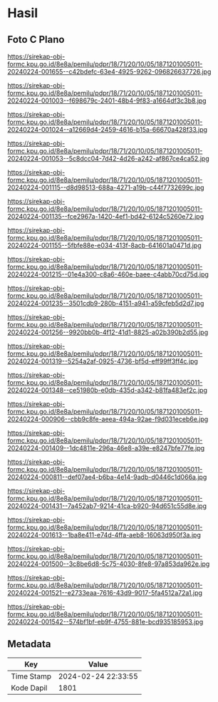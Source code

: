# Hasil

## Foto C Plano

https://sirekap-obj-formc.kpu.go.id/8e8a/pemilu/pdpr/18/71/20/10/05/1871201005011-20240224-001655--c42bdefc-63e4-4925-9262-096826637726.jpg

https://sirekap-obj-formc.kpu.go.id/8e8a/pemilu/pdpr/18/71/20/10/05/1871201005011-20240224-001003--f698679c-2401-48b4-9f83-a1664df3c3b8.jpg

https://sirekap-obj-formc.kpu.go.id/8e8a/pemilu/pdpr/18/71/20/10/05/1871201005011-20240224-001024--a12669d4-2459-4616-b15a-66670a428f33.jpg

https://sirekap-obj-formc.kpu.go.id/8e8a/pemilu/pdpr/18/71/20/10/05/1871201005011-20240224-001053--5c8dcc04-7d42-4d26-a242-af867ce4ca52.jpg

https://sirekap-obj-formc.kpu.go.id/8e8a/pemilu/pdpr/18/71/20/10/05/1871201005011-20240224-001115--d8d98513-688a-4271-a19b-c44f7732699c.jpg

https://sirekap-obj-formc.kpu.go.id/8e8a/pemilu/pdpr/18/71/20/10/05/1871201005011-20240224-001135--fce2967a-1420-4ef1-bd42-6124c5260e72.jpg

https://sirekap-obj-formc.kpu.go.id/8e8a/pemilu/pdpr/18/71/20/10/05/1871201005011-20240224-001155--5fbfe88e-e034-413f-8acb-641601a0471d.jpg

https://sirekap-obj-formc.kpu.go.id/8e8a/pemilu/pdpr/18/71/20/10/05/1871201005011-20240224-001215--01e4a300-c8a6-460e-baee-c4abb70cd75d.jpg

https://sirekap-obj-formc.kpu.go.id/8e8a/pemilu/pdpr/18/71/20/10/05/1871201005011-20240224-001235--3501cdb9-280b-4151-a941-a59cfeb5d2d7.jpg

https://sirekap-obj-formc.kpu.go.id/8e8a/pemilu/pdpr/18/71/20/10/05/1871201005011-20240224-001256--9920bb0b-4f12-41d1-8825-a02b390b2d55.jpg

https://sirekap-obj-formc.kpu.go.id/8e8a/pemilu/pdpr/18/71/20/10/05/1871201005011-20240224-001319--5254a2af-0925-4736-bf5d-eff99ff3ff4c.jpg

https://sirekap-obj-formc.kpu.go.id/8e8a/pemilu/pdpr/18/71/20/10/05/1871201005011-20240224-001348--ce51980b-e0db-435d-a342-b81fa483ef2c.jpg

https://sirekap-obj-formc.kpu.go.id/8e8a/pemilu/pdpr/18/71/20/10/05/1871201005011-20240224-000906--cbb9c8fe-aeea-494a-92ae-f9d031eceb6e.jpg

https://sirekap-obj-formc.kpu.go.id/8e8a/pemilu/pdpr/18/71/20/10/05/1871201005011-20240224-001409--1dc4811e-296a-46e8-a39e-e8247bfe77fe.jpg

https://sirekap-obj-formc.kpu.go.id/8e8a/pemilu/pdpr/18/71/20/10/05/1871201005011-20240224-000811--def07ae4-b6ba-4e14-9adb-d0446c1d066a.jpg

https://sirekap-obj-formc.kpu.go.id/8e8a/pemilu/pdpr/18/71/20/10/05/1871201005011-20240224-001431--7a452ab7-9214-41ca-b920-94d651c55d8e.jpg

https://sirekap-obj-formc.kpu.go.id/8e8a/pemilu/pdpr/18/71/20/10/05/1871201005011-20240224-001613--1ba8e411-e74d-4ffa-aeb8-16063d950f3a.jpg

https://sirekap-obj-formc.kpu.go.id/8e8a/pemilu/pdpr/18/71/20/10/05/1871201005011-20240224-001500--3c8be6d8-5c75-4030-8fe8-97a853da962e.jpg

https://sirekap-obj-formc.kpu.go.id/8e8a/pemilu/pdpr/18/71/20/10/05/1871201005011-20240224-001521--e2733eaa-7616-43d9-9017-5fa4512a72a1.jpg

https://sirekap-obj-formc.kpu.go.id/8e8a/pemilu/pdpr/18/71/20/10/05/1871201005011-20240224-001542--574bf1bf-eb9f-4755-881e-bcd935185953.jpg


## Metadata

| Key        | Value               |
| ---------- | ------------------- |
| Time Stamp | 2024-02-24 22:33:55 |
| Kode Dapil | 1801                |



